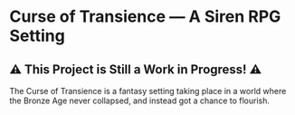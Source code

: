 # Curse of Transience &mdash; A Siren RPG Setting #

## :warning: This Project is Still a Work in Progress! :warning: ##
The Curse of Transience is a fantasy setting taking place in a world where the Bronze Age never collapsed, and instead got a chance to flourish.
